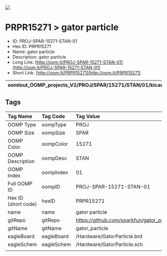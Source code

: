 


  
![][im]
# PRPR15271 > gator particle

- ID: PROJ-SPAR-15271-STAN-01
- Hex ID: PRPR15271
- Name: gator particle
- Description: gator particle
- Long Link: [http://oom.lt/PROJ-SPAR-15271-STAN-01](http://oom.lt/PROJ-SPAR-15271-STAN-01)
- Short Link: [http://oom.lt/PRPR15271](http://oom.lt/PRPR15271)
  

|oomlout_OOMP_projects_V2/PROJ/SPAR/15271/STAN/01/kicadPcb3dFront.png|oomlout_OOMP_projects_V2/PROJ/SPAR/15271/STAN/01/kicadPcb3dBack.png|oomlout_OOMP_projects_V2/PROJ/SPAR/15271/STAN/01/kicadPcb3d.png||
| :---: | :---: | :---: | :---: |

## Tags
  

|Tag Name|Tag Code|Tag Value|
| :--- | :--- | :--- |
|OOMP Type|oompType|PROJ|
|OOMP Size|oompSize|SPAR|
|OOMP Color|oompColor|15271|
|OOMP Description|oompDesc|STAN|
|OOMP Index|oompIndex|01|
|Full OOMP ID|oompID|PROJ-SPAR-15271-STAN-01|
|Hex ID (short code)|hexID|PRPR15271|
|name|name|gator particle|
|gitRepo|gitRepo|https://github.com/sparkfun/gator_particle|
|gitName|gitName|gator_particle|
|eagleBoard|eagleBoard|/Hardware/GatorParticle.brd|
|eagleSchem|eagleSchem|/Hardware/GatorParticle.sch|
||||



[im]: PROJ/SPAR/15271/STAN/01/kicadPcb3d_450.png
